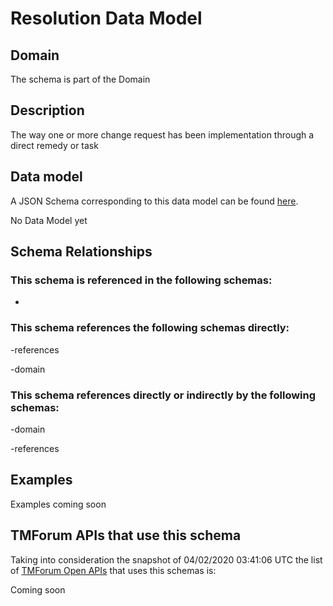 # Resolution Data Model

## Domain

The  schema is part of the  Domain

## Description

The way one or more change request has been implementation through a direct remedy or task

## Data model

A JSON Schema corresponding to this data model can be found
[here](https://github.com/tmforum-rand/schemas/blob/candidates/Common/Resolution.schema.json).

No Data Model yet

## Schema Relationships

### This schema is referenced in the following schemas:

-

### This schema references the following schemas directly:

-references

-domain

### This schema references directly or indirectly by the following schemas:

-domain

-references



## Examples

Examples coming soon

## TMForum APIs that use this schema

Taking into consideration the snapshot of 04/02/2020 03:41:06 UTC the list of [TMForum Open APIs](https://www.tmforum.org/open-apis/) that uses this schemas is:

Coming soon